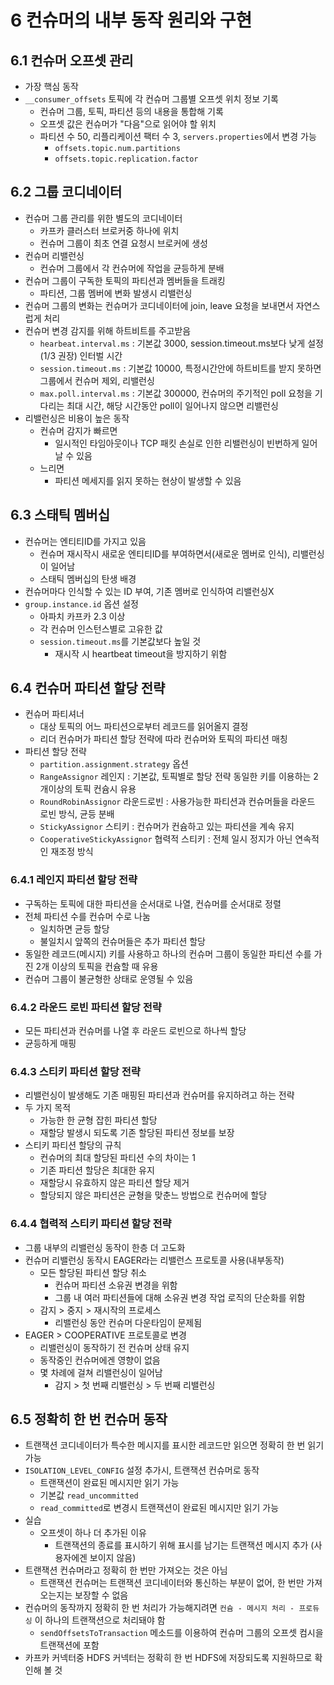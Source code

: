 # 6 컨슈머의 내부 동작 원리와 구현

## 6.1 컨슈머 오프셋 관리

- 가장 핵심 동작
- `__consumer_offsets` 토픽에 각 컨슈머 그룹별 오프셋 위치 정보 기록
  - 컨슈머 그룹, 토픽, 파티션 등의 내용을 통합해 기록
  - 오프셋 값은 컨슈머가 "다음"으로 읽어야 할 위치
  - 파티션 수 50, 리플리케이션 팩터 수 3, `servers.properties`에서 변경 가능
    - `offsets.topic.num.partitions`
    - `offsets.topic.replication.factor`

## 6.2 그룹 코디네이터

- 컨슈머 그룹 관리를 위한 별도의 코디네이터
  - 카프카 클러스터 브로커중 하나에 위치
  - 컨슈머 그룹이 최초 연결 요청시 브로커에 생성
- 컨슈머 리밸런싱
  - 컨슈머 그룹에서 각 컨슈머에 작업을 균등하게 분배
- 컨슈머 그룹이 구독한 토픽의 파티션과 멤버들을 트래킹
  - 파티션, 그룹 멤버에 변화 발생시 리밸런싱
- 컨슈머 그룹의 변화는 컨슈머가 코디네이터에 join, leave 요청을 보내면서 자연스럽게 처리
- 컨슈머 변경 감지를 위해 하트비트를 주고받음
  - `hearbeat.interval.ms` : 기본값 3000, session.timeout.ms보다 낮게 설정(1/3 권장) 인터벌 시간
  - `session.timeout.ms` : 기본값 10000, 특정시간안에 하트비트를 받지 못하면 그룹에서 컨슈머 제외, 리밸런싱
  - `max.poll.interval.ms` : 기본값 300000, 컨슈머의 주기적인 poll 요청을 기다리는 최대 시간, 해당 시간동안 poll이 일어나지 않으면 리밸런싱
- 리밸런싱은 비용이 높은 동작
  - 컨슈머 감지가 빠르면
    - 일시적인 타임아웃이나 TCP 패킷 손실로 인한 리밸런싱이 빈번하게 일어날 수 있음
  - 느리면
    - 파티션 메세지를 읽지 못하는 현상이 발생할 수 있음

## 6.3 스태틱 멤버십

- 컨슈머는 엔티티ID를 가지고 있음
  - 컨슈머 재시작시 새로운 엔티티ID를 부여하면서(새로운 멤버로 인식), 리밸런싱이 일어남
  - 스태틱 멤버십의 탄생 배경
- 컨슈머마다 인식할 수 있는 ID 부여, 기존 멤버로 인식하여 리밸런싱X
- `group.instance.id` 옵션 설정
  - 아파치 카프카 2.3 이상
  - 각 컨슈머 인스턴스별로 고유한 값
  - `session.timeout.ms`를 기본값보다 높일 것
    - 재시작 시 heartbeat timeout을 방지하기 위함

## 6.4 컨슈머 파티션 할당 전략

- 컨슈머 파티셔너
  - 대상 토픽의 어느 파티션으로부터 레코드를 읽어올지 결정
  - 리더 컨슈머가 파티션 할당 전략에 따라 컨슈머와 토픽의 파티션 매칭
- 파티션 할당 전략
  - `partition.assignment.strategy` 옵션
  - `RangeAssignor` 레인지 : 기본값, 토픽별로 할당 전략 동일한 키를 이용하는 2개이상의 토픽 컨슘시 유용
  - `RoundRobinAssignor` 라운드로빈 : 사용가능한 파티션과 컨슈머들을 라운드 로빈 방식, 균등 분배
  - `StickyAssignor` 스티키 : 컨슈머가 컨슘하고 있는 파티션을 계속 유지
  - `CooperativeStickyAssignor` 협력적 스티키 : 전체 일시 정지가 아닌 연속적인 재조정 방식

### 6.4.1 레인지 파티션 할당 전략

- 구독하는 토픽에 대한 파티션을 순서대로 나열, 컨슈머를 순서대로 정렬
- 전체 파티션 수를 컨슈머 수로 나눔
  - 일치하면 균등 할당
  - 불일치시 앞쪽의 컨슈머들은 추가 파티션 할당
- 동일한 레코드(메시지) 키를 사용하고 하나의 컨슈머 그룹이 동일한 파티션 수를 가진 2개 이상의 토픽을 컨슘할 때 유용
- 컨슈머 그룹이 불균형한 상태로 운영될 수 있음

### 6.4.2 라운드 로빈 파티션 할당 전략

- 모든 파티션과 컨슈머를 나열 후 라운드 로빈으로 하나씩 할당
- 균등하게 매핑

### 6.4.3 스티키 파티션 할당 전략

- 리밸런싱이 발생해도 기존 매핑된 파티션과 컨슈머를 유지하려고 하는 전략
- 두 가지 목적
  - 가능한 한 균형 잡힌 파티션 할당
  - 재할당 발생시 되도록 기존 할당된 파티션 정보를 보장
- 스티키 파티션 할당의 규칙
  - 컨슈머의 최대 할당된 파티션 수의 차이는 1
  - 기존 파티션 할당은 최대한 유지
  - 재할당시 유효하지 않은 파티션 할당 제거
  - 할당되지 않은 파티션은 균형을 맞춘느 방법으로 컨슈머에 할당

### 6.4.4 협력적 스티키 파티션 할당 전략

- 그룹 내부의 리밸런싱 동작이 한층 더 고도화
- 컨슈머 리밸런싱 동작시 EAGER라는 리밸런스 프로토콜 사용(내부동작)
  - 모든 할당된 파티션 할당 취소
    - 컨슈머 파티션 소유권 변경을 위함
    - 그룹 내 여러 파티션들에 대해 소유권 변경 작업 로직의 단순화를 위함
  - 감지 > 중지 > 재시작의 프로세스
    - 리밸런싱 동안 컨슈머 다운타임이 문제됨
- EAGER > COOPERATIVE 프로토콜로 변경
  - 리밸런싱이 동작하기 전 컨슈머 상태 유지
  - 동작중인 컨슈머에겐 영향이 없음
  - 몇 차례에 걸쳐 리밸런싱이 일어남
    - 감지 > 첫 번째 리밸런싱 > 두 번째 리밸런싱

## 6.5 정확히 한 번 컨슈머 동작

- 트랜잭션 코디네이터가 특수한 메시지를 표시한 레코드만 읽으면 정확히 한 번 읽기 가능
- `ISOLATION_LEVEL_CONFIG` 설정 추가시, 트랜잭션 컨슈머로 동작
  - 트랜잭션이 완료된 메시지만 읽기 가능
  - 기본값 `read_uncommitted`
  - `read_committed`로 변경시 트랜잭션이 완료된 메시지만 읽기 가능
- 실습
  - 오프셋이 하나 더 추가된 이유
    - 트랜잭션의 종료를 표시하기 위해 표시를 남기는 트랜잭션 메시지 추가 (사용자에겐 보이지 않음)
- 트랜잭션 컨슈머라고 정확히 한 번만 가져오는 것은 아님
  - 트랜잭션 컨슈머는 트랜잭션 코디네이터와 통신하는 부분이 없어, 한 번만 가져오는지는 보장할 수 없음
- 컨슈머의 동작까지 정확히 한 번 처리가 가능해지려면 `컨슘 - 메시지 처리 - 프로듀싱` 이 하나의 트랜잭션으로 처리돼야 함
  - `sendOffsetsToTransaction` 메소드를 이용하여 컨슈머 그룹의 오프셋 컴시을 트랜잭션에 포함
- 카프카 커넥터중 HDFS 커넥터는 정확히 한 번 HDFS에 저장되도록 지원하므로 확인해 볼 것
